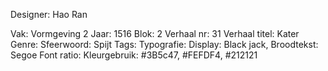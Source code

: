 Designer: Hao Ran

Vak: Vormgeving 2
Jaar: 1516
Blok: 2
Verhaal nr: 31
Verhaal titel: Kater
Genre: 
Sfeerwoord: Spijt
Tags: 
Typografie: Display: Black jack, Broodtekst: Segoe
Font ratio: 
Kleurgebruik: #3B5c47, #FEFDF4, #212121

